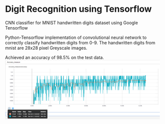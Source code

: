 # Digit Recognition using Tensorflow
CNN classifier for MNIST handwritten digits dataset using Google Tensorflow

Python-Tensorflow implementation of convolutional neural network to correctly classify handwritten digits from 0-9. The handwritten digits from mnist are 28x28 pixel Greyscale images.

Achieved an accuracy of 98.5% on the test data.
![Accuracy](https://github.com/anilmarella/mnist_digit_recog/blob/master/accuracy.png?raw=true "Accuracy vs iterations")
